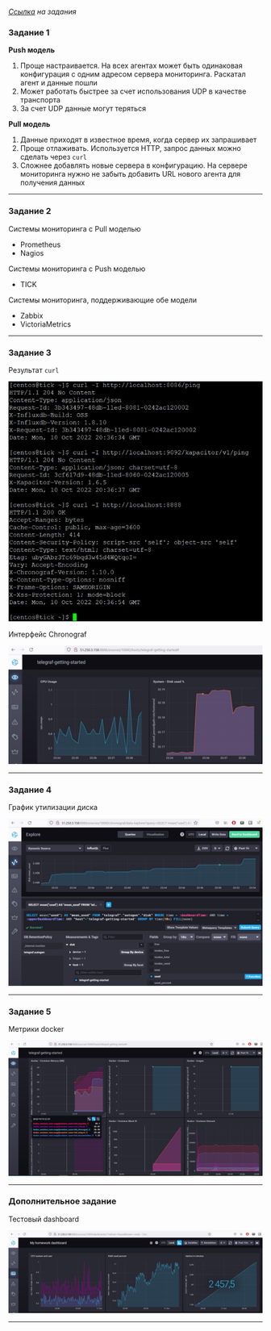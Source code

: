 
_[Ссылка](https://github.com/netology-code/mnt-homeworks/tree/MNT-13/10-monitoring-02-systems) на задания_

### Задание 1

**Push модель**  
1. Проще настраивается. На всех агентах может быть одинаковая конфигурация с одним адресом сервера мониторинга. Раскатал агент и данные пошли  
2. Может работать быстрее за счет использования UDP в качестве транспорта  
3. За счет UDP данные могут теряться

**Pull модель**
1. Данные приходят в известное время, когда сервер их запрашивает
2. Проще отлаживать. Используется HTTP, запрос данных можно сделать через `curl`
3. Сложнее добавлять новые сервера в конфигурацию. На сервере мониторинга нужно не забыть добавить URL нового агента для получения данных  

---

### Задание 2

Системы мониторинга с Pull моделью
- Prometheus
- Nagios

Системы мониторинга с Push моделью
- TICK

Системы мониторинга, поддерживающие обе модели
- Zabbix
- VictoriaMetrics

---

### Задание 3

Результат `curl`

![1](./attachment/1.jpg)

Интерфейс Chronograf

![2](./attachment/2.jpg)

---

### Задание 4

График утилизации диска

![3](./attachment/3.jpg)

---

### Задание 5

Метрики docker

![4](./attachment/4.jpg)

---

### Дополнительное задание

Тестовый dashboard

![5](./attachment/5.jpg)

---
